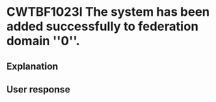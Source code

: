 # CWTBF1023I The system has been added successfully to federation domain ''0''.

## Explanation

## User response